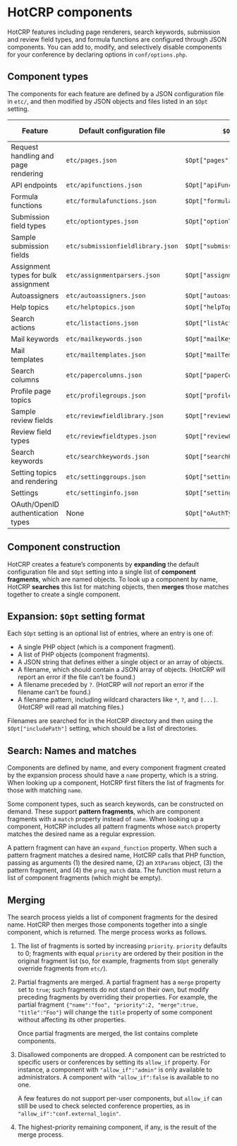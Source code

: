 # HotCRP components

HotCRP features including page renderers, search keywords, submission and
review field types, and formula functions are configured through JSON
components. You can add to, modify, and selectively disable components for
your conference by declaring options in `conf/options.php`.

## Component types

The components for each feature are defined by a JSON configuration file in
`etc/`, and then modified by JSON objects and files listed in an `$Opt`
setting.

| Feature                                   | Default configuration file    | `$Opt` setting            | Match? | User `allow_if`? |
| ----------------------------------------- | ----------------------------- | ------------------------- | ------ | ----------- |
| Request handling and page rendering       | `etc/pages.json`              | `$Opt["pages"]`           |        |   ✓    |
| API endpoints                             | `etc/apifunctions.json`       | `$Opt["apiFunctions"]`    |        |   ✓    |
| Formula functions                         | `etc/formulafunctions.json`   | `$Opt["formulaFunctions"]` |       |   ✓    |
| Submission field types                    | `etc/optiontypes.json`        | `$Opt["optionTypes"]`     |        |        |
| Sample submission fields       | `etc/submissionfieldlibrary.json` | `$Opt["submissionFieldLibraries"]` |      |        |
| Assignment types for bulk assignment      | `etc/assignmentparsers.json`  | `$Opt["assignmentParsers"]` |      |   ✓    |
| Autoassigners                             | `etc/autoassigners.json`      | `$Opt["autoassigners"]`   |        |   ✓    |
| Help topics                               | `etc/helptopics.json`         | `$Opt["helpTopics"]`      |        |   ✓    |
| Search actions                            | `etc/listactions.json`        | `$Opt["listActions"]`     |        |   ✓    |
| Mail keywords                             | `etc/mailkeywords.json`       | `$Opt["mailKeywords"]`    |   ✓    |   ✓    |
| Mail templates                            | `etc/mailtemplates.json`      | `$Opt["mailTemplates"]`   |        |   ✓    |
| Search columns                            | `etc/papercolumns.json`       | `$Opt["paperColumns"]`    |   ✓    |   ✓    |
| Profile page topics                       | `etc/profilegroups.json`      | `$Opt["profileGroups"]`   |        |   ✓    |
| Sample review fields                      | `etc/reviewfieldlibrary.json` | `$Opt["reviewFieldLibraries"]` |   |   ✓    |
| Review field types                        | `etc/reviewfieldtypes.json`   | `$Opt["reviewFieldTypes"]` |       |        |
| Search keywords                           | `etc/searchkeywords.json`     | `$Opt["searchKeywords"]`  |   ✓    |   ✓    |
| Setting topics and rendering              | `etc/settinggroups.json`      | `$Opt["settingGroups"]`   |        |   ✓    |
| Settings                                  | `etc/settinginfo.json`        | `$Opt["settingInfo"]`     |        |   ✓    |
| OAuth/OpenID authentication types         | None                          | `$Opt["oAuthTypes"]`      |        |        |

## Component construction

HotCRP creates a feature’s components by **expanding** the default
configuration file and `$Opt` setting into a single list of **component
fragments**, which are named objects. To look up a component by name, HotCRP
**searches** this list for matching objects, then **merges** those matches
together to create a single component.

## Expansion: `$Opt` setting format

Each `$Opt` setting is an optional list of entries, where an entry is one of:

* A single PHP object (which is a component fragment).
* A list of PHP objects (component fragments).
* A JSON string that defines either a single object or an array of objects.
* A filename, which should contain a JSON array of objects.
  (HotCRP will report an error if the file can’t be found.)
* A filename preceded by `?`. (HotCRP will *not* report an error if the
  filename can’t be found.)
* A filename pattern, including wildcard characters like `*`, `?`, and
  `[...]`. (HotCRP will read all matching files.)

Filenames are searched for in the HotCRP directory and then using the
`$Opt["includePath"]` setting, which should be a list of directories.

## Search: Names and matches

Components are defined by name, and every component fragment created by the
expansion process should have a `name` property, which is a string. When looking
up a component, HotCRP first filters the list of fragments for those with
matching `name`.

Some component types, such as search keywords, can be constructed on demand.
These support **pattern fragments**, which are component fragments with a
`match` property instead of `name`. When looking up a component, HotCRP
includes all pattern fragments whose `match` property matches the desired name
as a regular expression.

A pattern fragment can have an `expand_function` property. When such a pattern
fragment matches a desired name, HotCRP calls that PHP function, passing as
arguments (1) the desired name, (2) an `XtParams` object, (3) the pattern
fragment, and (4) the `preg_match` data. The function must return a list of
component fragments (which might be empty).

## Merging

The search process yields a list of component fragments for the desired name.
HotCRP then merges those components together into a single component, which is
returned. The merge process works as follows.

1. The list of fragments is sorted by increasing `priority`. `priority`
   defaults to 0; fragments with equal `priority` are ordered by their
   position in the original fragment list (so, for example, fragments from
   `$Opt` generally override fragments from `etc/`).

2. Partial fragments are merged. A partial fragment has a `merge` property set
   to `true`; such fragments do not stand on their own, but modify preceding
   fragments by overriding their properties. For example, the partial fragment
   `{"name":"foo", "priority":2, "merge":true, "title":"Foo"}` will change the
   `title` property of some component without affecting its other properties.

    Once partial fragments are merged, the list contains complete components.

3. Disallowed components are dropped. A component can be restricted to
   specific users or conferences by setting its `allow_if` property. For
   instance, a component with `"allow_if":"admin"` is only available to
   administrators. A component with `"allow_if":false` is available to no one.

    A few features do not support per-user components, but `allow_if` can
    still be used to check selected conference properties, as in
    `"allow_if":"conf.external_login"`.

4. The highest-priority remaining component, if any, is the result of the
   merge process.
